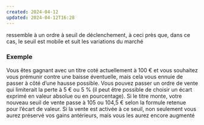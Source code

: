 ```yaml
---
created: 2024-04-12
updated: 2024-04-12T16:28
---
```

ressemble à un ordre à seuil de déclenchement, à ceci près que, dans ce cas, le seuil est mobile et suit les variations du marché

### Exemple 
Vous êtes gagnant avec un titre coté actuellement à 100 € et vous souhaitez vous prémunir contre une baisse éventuelle, mais cela vous ennuie de passer à côté d’une hausse possible. Vous pouvez passer un ordre de vente qui limiterait la perte à 5 € ou 5 % (il peut être possible de choisir un écart exprimé en valeur absolue ou en pourcentage). Si le titre monte, votre nouveau seuil de vente passe à 105 ou 104,5 € selon la formule retenue pour l’écart de valeur. Si la vente est activée à ce seuil, non seulement vous aurez préservé vos gains antérieurs, mais vous les aurez encore augmenté